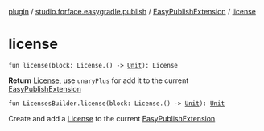 [plugin](../../index.md) / [studio.forface.easygradle.publish](../index.md) / [EasyPublishExtension](index.md) / [license](./license.md)

# license

`fun license(block: License.() -> `[`Unit`](https://kotlinlang.org/api/latest/jvm/stdlib/kotlin/-unit/index.html)`): License`

**Return**
[License](-license/index.md), use `unaryPlus` for add it to the current [EasyPublishExtension](index.md)

`fun LicensesBuilder.license(block: License.() -> `[`Unit`](https://kotlinlang.org/api/latest/jvm/stdlib/kotlin/-unit/index.html)`): `[`Unit`](https://kotlinlang.org/api/latest/jvm/stdlib/kotlin/-unit/index.html)

Create and add a [License](-license/index.md) to the current [EasyPublishExtension](index.md)

